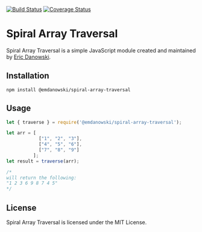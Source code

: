 [![Build Status](https://travis-ci.org/micronaut/spiral-array-traversal.svg?branch=master)](https://travis-ci.org/micronaut/spiral-array-traversal)
[![Coverage Status](https://coveralls.io/repos/github/micronaut/spiral-array-traversal/badge.svg?branch=master)](https://coveralls.io/github/micronaut/spiral-array-traversal?branch=master)

Spiral Array Traversal
======================
Spiral Array Traversal is a simple JavaScript module created and maintained by [Eric Danowski](https://github.com/micronaut).

## Installation

  `npm install @emdanowski/spiral-array-traversal`

## Usage

```js
let { traverse } = require('@emdanowski/spiral-array-traversal');

let arr = [
            ["1", "2", "3"], 
            ["4", "5", "6"], 
            ["7", "8", "9"]
          ];
let result = traverse(arr);

/*
will return the following:
"1 2 3 6 9 8 7 4 5"
*/
````

## License
Spiral Array Traversal is licensed under the MIT License.